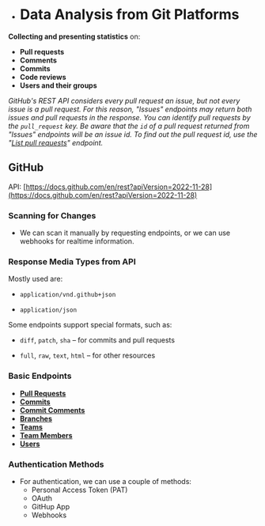- # Data Analysis from Git Platforms

**Collecting and presenting statistics** on:
- **Pull requests**
- **Comments**
- **Commits**
- **Code reviews**
- **Users and their groups**

*GitHub's REST API considers every pull request an issue, but not every issue is a pull request. For this reason, "Issues" endpoints may return both issues and pull requests in the response. You can identify pull requests by the `pull_request` key. Be aware that the `id` of a pull request returned from "Issues" endpoints will be an issue id. To find out the pull request id, use the "[List pull requests](https://docs.github.com/rest/pulls/pulls#list-pull-requests)" endpoint.*

## GitHub

API: [https://docs.github.com/en/rest?apiVersion=2022-11-28](https://docs.github.com/en/rest?apiVersion=2022-11-28)

### Scanning for Changes

- We can scan it manually by requesting endpoints, or we can use webhooks for realtime information.

### Response Media Types from API

Mostly used are:

- `application/vnd.github+json`

- `application/json`

Some endpoints support special formats, such as:

- `diff`, `patch`, `sha` – for commits and pull requests

- `full`, `raw`, `text`, `html` – for other resources

### Basic Endpoints

- [**Pull Requests**](https://docs.github.com/en/rest/pulls/pulls?apiVersion=2022-11-28)
- [**Commits**](https://docs.github.com/en/rest/commits/commits?apiVersion=2022-11-28)
- [**Commit Comments**](https://docs.github.com/en/rest/commits/comments?apiVersion=2022-11-28)
- [**Branches**](https://docs.github.com/en/rest/branches/branches?apiVersion=2022-11-28)
- [**Teams**](https://docs.github.com/en/rest/teams/teams?apiVersion=2022-11-28)
- [**Team Members**](https://docs.github.com/en/rest/teams/members?apiVersion=2022-11-28#about-team-members)
- [**Users**](https://docs.github.com/en/rest/users/users?apiVersion=2022-11-28)

### Authentication Methods

- For authentication, we can use a couple of methods:
  - Personal Access Token (PAT)
  - OAuth
  - GitHup App
  - Webhooks